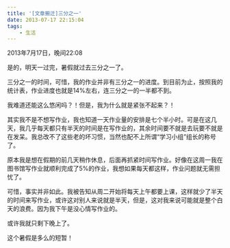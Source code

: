 ```yaml
---
title: '[文章搬迁]三分之一'
date: 2013-07-17 22:15:04
tags:
	- 生活
---
```


2013年7月17日，晚间22:08

<!--more-->

是的，明天一过完，暑假就过去三分之一了。

三分之一的时间，可惜，我的作业并非有三分之一的进度。到目前为止，按照我的统计表，作业进度也就是14%左右，连三分之一的一半都不到。

我难道还能这么悠闲吗？！但是，我为什么就是紧张不起来？！

其实我不是不想写作业，我也知道一天作业量的安排是七个半小时。可是在这几天，我几乎每天都只有半天的时间是在写作业的，其余时间要不就是去玩要不就是在发呆。我总改不了这些老的坏习惯，当然也配不上所谓“学习小组”组长的称号了。

原本我是想在假期的前几天稍作休息，后面再抓紧时间写作业。好像在这周一我在图书馆写作业就顺利完成了5%的作业，我想如果每天都这样，作业问题就无需担忧了。

可惜，事实并非如此。我被告知从周二开始将每天上午都要上课，这样就少了半天的时间来写作业，或许这对别人来说就是半天，但是，这对我来说可能就是整个白天的浪费。因为我下午是没心情写作业的。

或许我就只剩下晚上了。

这个暑假是多么的短暂！